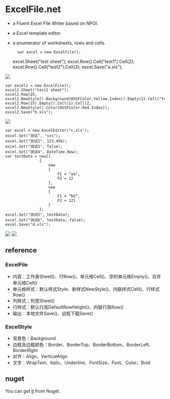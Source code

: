 ExcelFile.net
=============

+ a Fluent Excel File Writer based on NPOI.
+ a Excel template editor.
+ a enumerator of worksheets, rows and cells.

        var excel = new ExcelFile();
    excel.Sheet("test sheet");
    excel.Row().Cell("test1").Cell(2);
    excel.Row().Cell("test2").Cell(3);
    excel.Save("a.xls");

![](https://raw.githubusercontent.com/plantain-00/ExcelFile.net/master/images/a.JPG)

	var excel2 = new ExcelFile();
    excel2.Sheet("test2 sheet");
    excel2.Row(25, excel2.NewStyle().Background(HSSFColor.Yellow.Index)).Empty(2).Cell("test1");
    excel2.Row(15).Empty().Cell(1).Cell(2, excel2.NewStyle().Color(HSSFColor.Red.Index));
    excel2.Save("b.xls");

![](https://raw.githubusercontent.com/plantain-00/ExcelFile.net/master/images/b.JPG)

	var excel = new ExcelEditor("c.xls");
	excel.Set("测试", "sss");
	excel.Set("测试2", 123.456);
	excel.Set("测试3", false);
	excel.Set("测试4", DateTime.Now);
	var testData = new[]
				   {
					   new
					   {
						   F1 = "aa",
						   F2 = 12
					   },
					   new
					   {
						   F1 = "bb",
						   F2 = 121
					   }
				   };
	excel.Set("测试5", testData);
	excel.Set("测试6", testData, false);
	excel.Save("d.xls");

![](https://raw.githubusercontent.com/plantain-00/ExcelFile.net/master/images/c.PNG)
![](https://raw.githubusercontent.com/plantain-00/ExcelFile.net/master/images/d.PNG)

## reference
### ExcelFile

+ 内容：工作表Sheet()、行Row()、单元格Cell()、空的单元格Empty()、合并单元格Cell()
+ 单元格样式：默认样式Style、新样式NewStyle()、内联样式Cell()、行样式Row()
+ 列样式：列宽Sheet()
+ 行样式：默认行高DefaultRowHeight()、内联行高Row()
+ 输出：本地文件Save()、远程下载Save()

### ExcelStyle

+ 背景色：Background
+ 边框及边框颜色：Border、BorderTop、BorderBottom、BorderLeft、BorderRight
+ 对齐：Align、VerticalAlign
+ 文字：WrapText、Italic、Underline、FontSize、Font、Color、Bold

## nuget
You can get [it](https://www.nuget.org/packages/ExcelFile.net) from Nuget.
